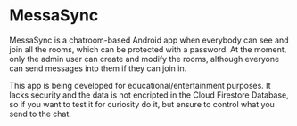 # MessaSync

MessaSync is a chatroom-based Android app when everybody can see and join all the rooms, which can be protected with a password.
At the moment, only the admin user can create and modify the rooms, although everyone can send messages into them if they can join in.

This app is being developed for educational/entertainment purposes. It lacks security and the data is not encripted in the Cloud Firestore Database, so if you want to test it for curiosity do it, but ensure to control what you send to the chat.

